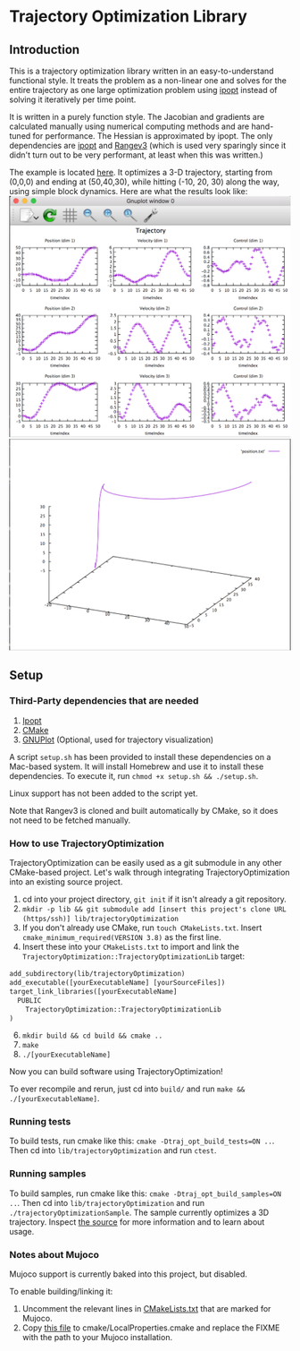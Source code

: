# Trajectory Optimization Library

## Introduction

This is a trajectory optimization library written in an easy-to-understand functional style. It treats the problem as a non-linear one and solves for the entire trajectory as one large optimization problem using [ipopt](https://github.com/coin-or/Ipopt) instead of solving it iteratively per time point.

It is written in a purely function style. The Jacobian and gradients are calculated manually using numerical computing methods and are hand-tuned for performance. The Hessian is approximated by ipopt. The only dependencies are [ipopt](https://github.com/coin-or/Ipopt) and [Rangev3](https://github.com/ericniebler/range-v3) (which is used very sparingly since it didn't turn out to be very performant, at least when this was written.)

The example is located [here](src/trajectoryOptimizationMain.cpp). It optimizes a 3-D trajectory, starting from (0,0,0) and ending at (50,40,30), while hitting (-10, 20, 30) along the way, using simple block dynamics. Here are what the results look like:
![Output for the kinematics](graph.png "Output for the kinematics")
![Visualization of the trajectory](trajectory.png "Visualization of the trajectory")

## Setup

### Third-Party dependencies that are needed

1) [Ipopt](https://projects.coin-or.org/Ipopt)
2) [CMake](https://cmake.org/)
3) [GNUPlot](http://www.gnuplot.info/) (Optional, used for trajectory visualization)

A script `setup.sh` has been provided to install these dependencies on a Mac-based system. It will install Homebrew and use it to install these dependencies. To execute it, run `chmod +x setup.sh && ./setup.sh`.

Linux support has not been added to the script yet.

Note that Rangev3 is cloned and built automatically by CMake, so it does not need to be fetched manually.

### How to use TrajectoryOptimization

TrajectoryOptimization can be easily used as a git submodule in any other CMake-based project. Let's walk through integrating TrajectoryOptimization into an existing source project.

1) cd into your project directory, `git init` if it isn't already a git repository.
2) `mkdir -p lib && git submodule add [insert this project's clone URL (https/ssh)] lib/trajectoryOptimization`
3) If you don't already use CMake, run `touch CMakeLists.txt`. Insert `cmake_minimum_required(VERSION 3.8)` as the first line.
5) Insert these into your `CMakeLists.txt` to import and link the `TrajectoryOptimization::TrajectoryOptimizationLib` target:
```
add_subdirectory(lib/trajectoryOptimization)
add_executable([yourExecutableName] [yourSourceFiles])
target_link_libraries([yourExecutableName]
  PUBLIC
    TrajectoryOptimization::TrajectoryOptimizationLib
)
```
6) `mkdir build && cd build && cmake ..`
7) `make`
8) `./[yourExecutableName]`

Now you can build software using TrajectoryOptimization!

To ever recompile and rerun, just cd into `build/` and run `make && ./[yourExecutableName]`.

### Running tests

To build tests, run cmake like this: `cmake -Dtraj_opt_build_tests=ON ..`. Then cd into `lib/trajectoryOptimization` and run `ctest`.

### Running samples

To build samples, run cmake like this: `cmake -Dtraj_opt_build_samples=ON ..`. Then cd into `lib/trajectoryOptimization` and run `./trajectoryOptimizationSample`. The sample currently optimizes a 3D trajectory. Inspect [the source](src/trajectoryOptimizationMain.cpp) for more information and to learn about usage.

### Notes about Mujoco

Mujoco support is currently baked into this project, but disabled.

To enable building/linking it:
1) Uncomment the relevant lines in [CMakeLists.txt](CMakeLists.txt) that are marked for Mujoco.
2) Copy [this file](cmake/LocalProperties.cmake.sample) to cmake/LocalProperties.cmake and replace the FIXME with the path to your Mujoco installation.
